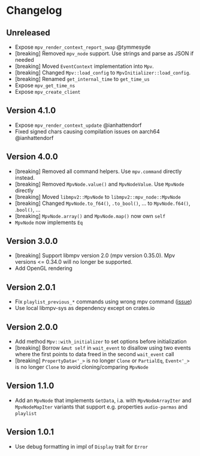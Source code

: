 # Changelog

## Unreleased

- Expose `mpv_render_context_report_swap` @tymmesyde
- [breaking] Removed `mpv_node` support. Use strings and parse as JSON if needed
- [breaking] Moved `EventContext` implementation into `Mpv`.
- [breaking] Changed `Mpv::load_config` to `MpvInitializer::load_config`.
- [breaking] Renamed `get_internal_time` to `get_time_us`
- Expose `mpv_get_time_ns`
- Expose `mpv_create_client`

## Version 4.1.0

- Expose `mpv_render_context_update` @ianhattendorf
- Fixed signed chars causing compilation issues on aarch64 @ianhattendorf

## Version 4.0.0

- [breaking] Removed all command helpers. Use `mpv.command` directly instead.
- [breaking] Removed `MpvNode.value()` and `MpvNodeValue`. Use `MpvNode` directly
- [breaking] Moved `libmpv2::MpvNode` to `libmpv2::mpv_node::MpvNode`
- [breaking] Changed `MpvNode.to_f64()`, `.to_bool()`, ... to `MpvNode.f64()`, .`bool()`, ...
- [breaking] `MpvNode.array()` and `MpvNode.map()` now own `self`
- `MpvNode` now implements `Eq`

## Version 3.0.0

- [breaking] Support libmpv version 2.0 (mpv version 0.35.0). Mpv versions <= 0.34.0 will no longer be supported.
- Add OpenGL rendering

## Version 2.0.1

- Fix `playlist_previous_*` commands using wrong mpv command ([issue](https://github.com/ParadoxSpiral/libmpv-rs/issues/17))
- Use local libmpv-sys as dependency except on crates.io

## Version 2.0.0

- Add method `Mpv::with_initializer` to set options before initialization
- [breaking] Borrow `&mut self` in `wait_event` to disallow using two events where the first points to data freed in the second `wait_event` call
- [breaking] `PropertyData<'_>` is no longer `Clone` or `PartialEq`, `Event<'_>` is no longer `Clone` to avoid cloning/comparing `MpvNode`

## Version 1.1.0

- Add an `MpvNode` that implements `GetData`, i.a. with `MpvNodeArrayIter` and `MpvNodeMapIter` variants that support e.g. properties `audio-parmas` and `playlist`

## Version 1.0.1

- Use debug formatting in impl of `Display` trait for `Error`
